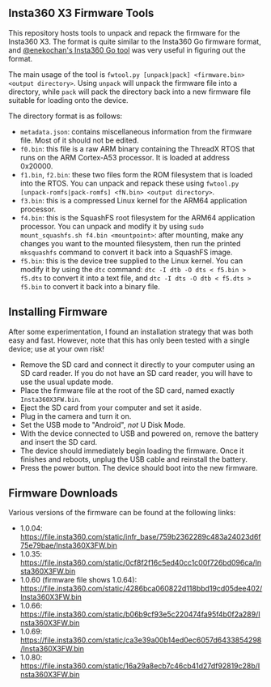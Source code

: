 ## Insta360 X3 Firmware Tools

This repository hosts tools to unpack and repack the firmware for the Insta360 X3. The format is quite similar to the Insta360 Go firmware format, and [@enekochan's Insta360 Go tool](https://github.com/enekochan/insta360-go-firmware-tool) was very useful in figuring out the format.

The main usage of the tool is `fwtool.py [unpack|pack] <firmware.bin> <output directory>`. Using `unpack` will unpack the firmware file into a directory, while `pack` will pack the directory back into a new firmware file suitable for loading onto the device.

The directory format is as follows:

- `metadata.json`: contains miscellaneous information from the firmware file. Most of it should not be edited.
- `f0.bin`: this file is a raw ARM binary containing the ThreadX RTOS that runs on the ARM Cortex-A53 processor. It is loaded at address 0x20000.
- `f1.bin`, `f2.bin`: these two files form the ROM filesystem that is loaded into the RTOS. You can unpack and repack these using `fwtool.py [unpack-romfs|pack-romfs] <fN.bin> <output directory>`.
- `f3.bin`: this is a compressed Linux kernel for the ARM64 application processor.
- `f4.bin`: this is the SquashFS root filesystem for the ARM64 application processor. You can unpack and modify it by using `sudo mount_squashfs.sh f4.bin <mountpoint>`: after mounting, make any changes you want to the mounted filesystem, then run the printed `mksquashfs` command to convert it back into a SquashFS image.
- `f5.bin`: this is the device tree supplied to the Linux kernel. You can modify it by using the `dtc` command: `dtc -I dtb -O dts < f5.bin > f5.dts` to convert it into a text file, and `dtc -I dts -O dtb < f5.dts > f5.bin` to convert it back into a binary file.

## Installing Firmware

After some experimentation, I found an installation strategy that was both easy and fast. However, note that this has only been tested with a single device; use at your own risk!

- Remove the SD card and connect it directly to your computer using an SD card reader. If you do not have an SD card reader, you will have to use the usual update mode.
- Place the firmware file at the root of the SD card, named exactly `Insta360X3FW.bin`.
- Eject the SD card from your computer and set it aside.
- Plug in the camera and turn it on.
- Set the USB mode to "Android", *not* U Disk Mode.
- With the device connected to USB and powered on, remove the battery and insert the SD card.
- The device should immediately begin loading the firmware. Once it finishes and reboots, unplug the USB cable and reinstall the battery.
- Press the power button. The device should boot into the new firmware.

## Firmware Downloads

Various versions of the firmware can be found at the following links:

- 1.0.04: https://file.insta360.com/static/infr_base/759b2362289c483a24023d6f75e79bae/Insta360X3FW.bin
- 1.0.35: https://file.insta360.com/static/0cf8f2f16c5ed40cc1c00f726bd096ca/Insta360X3FW.bin
- 1.0.60 (firmware file shows 1.0.64): https://file.insta360.com/static/4286bca060822d118bbd19cd05dee402/Insta360X3FW.bin
- 1.0.66: https://file.insta360.com/static/b06b9cf93e5c220474fa95f4b0f2a289/Insta360X3FW.bin
- 1.0.69: https://file.insta360.com/static/ca3e39a00b14ed0ec6057d6433854298/Insta360X3FW.bin
- 1.0.80: https://file.insta360.com/static/16a29a8ecb7c46cb41d27df92819c28b/Insta360X3FW.bin
